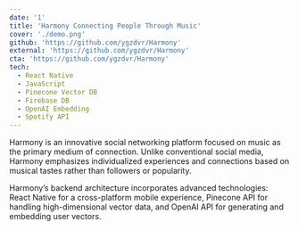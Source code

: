 ```yaml
---
date: '1'
title: 'Harmony Connecting People Through Music'
cover: './demo.png'
github: 'https://github.com/ygzdvr/Harmony'
external: 'https://github.com/ygzdvr/Harmony'
cta: 'https://github.com/ygzdvr/Harmony'
tech:
  - React Native
  - JavaScript
  - Pinecone Vector DB
  - Firebase DB
  - OpenAI Embedding
  - Spotify API
---
```


Harmony is an innovative social networking platform focused on music as the primary medium of connection. Unlike conventional social media, Harmony emphasizes individualized experiences and connections based on musical tastes rather than followers or popularity.

Harmony’s backend architecture incorporates advanced technologies: React Native for a cross-platform mobile experience, Pinecone API for handling high-dimensional vector data, and OpenAI API for generating and embedding user vectors.
